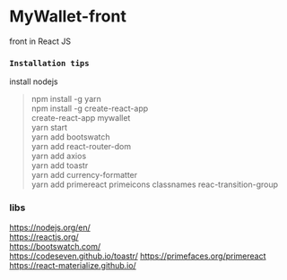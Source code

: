 # MyWallet-front
front in React JS

### `Installation tips`<br />
install nodejs <br />
> npm install -g yarn <br />
> npm install -g create-react-app <br />
> create-react-app mywallet <br />
> yarn start <br />
> yarn add bootswatch <br />
> yarn add react-router-dom <br />
> yarn add axios <br />
> yarn add toastr <br />
> yarn add currency-formatter <br />
yarn add primereact primeicons classnames reac-transition-group <br />


### libs
https://nodejs.org/en/  <br />
https://reactjs.org/ <br />
https://bootswatch.com/ <br />
https://codeseven.github.io/toastr/
https://primefaces.org/primereact
https://react-materialize.github.io/
